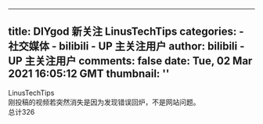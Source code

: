 
---
title: DIYgod 新关注 LinusTechTips
categories: 
    - 社交媒体
    - bilibili - UP 主关注用户
author: bilibili - UP 主关注用户
comments: false
date: Tue, 02 Mar 2021 16:05:12 GMT
thumbnail: ''
---

<div>   
LinusTechTips<br>刚投稿的视频若突然消失是因为发现错误回炉，不是网站问题。<br>总计326  
</div>
            